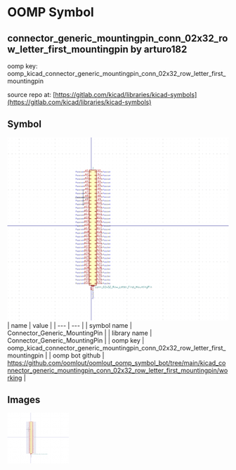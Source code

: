 # OOMP Symbol  
## connector_generic_mountingpin_conn_02x32_row_letter_first_mountingpin  by arturo182  
  
oomp key: oomp_kicad_connector_generic_mountingpin_conn_02x32_row_letter_first_mountingpin  
  
source repo at: [https://gitlab.com/kicad/libraries/kicad-symbols](https://gitlab.com/kicad/libraries/kicad-symbols)  
## Symbol  
  
[![working.png](working_600.png)](working.png)  
| name | value | 
| --- | --- | 
| symbol name | Connector_Generic_MountingPin | 
| library name | Connector_Generic_MountingPin | 
| oomp key | oomp_kicad_connector_generic_mountingpin_conn_02x32_row_letter_first_mountingpin | 
| oomp bot github | https://github.com/oomlout/oomlout_oomp_symbol_bot/tree/main/kicad_connector_generic_mountingpin_conn_02x32_row_letter_first_mountingpin/working | 
## Images  
  
[![working.png](working_140.png)](working.png)  
